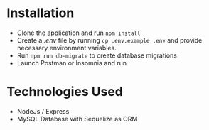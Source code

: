 # Installation

- Clone the application and run `npm install`
- Create a _.env_ file by running `cp .env.example .env` and provide necessary environment variables.
- Run `npm run db-migrate` to create database migrations
- Launch Postman or Insomnia and run

# Technologies Used

- NodeJs / Express
- MySQL Database with Sequelize as ORM
